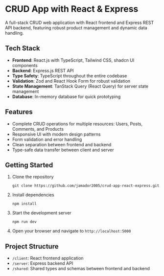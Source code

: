 # CRUD App with React & Express

A full-stack CRUD web application with React frontend and Express REST API backend, featuring robust product management and dynamic data handling.

## Tech Stack

- **Frontend**: React.js with TypeScript, Tailwind CSS, shadcn UI components
- **Backend**: Express.js REST API
- **Type Safety**: TypeScript throughout the entire codebase
- **Validation**: Zod and React Hook Form for robust validation
- **State Management**: TanStack Query (React Query) for server state management
- **Database**: In-memory database for quick prototyping

## Features

- Complete CRUD operations for multiple resources: Users, Posts, Comments, and Products
- Responsive UI with modern design patterns
- Form validation and error handling
- Clean separation between frontend and backend
- Type-safe data transfer between client and server

## Getting Started

1. Clone the repository
   ```
   git clone https://github.com/jamador2005/crud-app-react-express.git
   ```

2. Install dependencies
   ```
   npm install
   ```

3. Start the development server
   ```
   npm run dev
   ```

4. Open your browser and navigate to `http://localhost:5000`

## Project Structure

- `/client`: React frontend application
- `/server`: Express backend API
- `/shared`: Shared types and schemas between frontend and backend